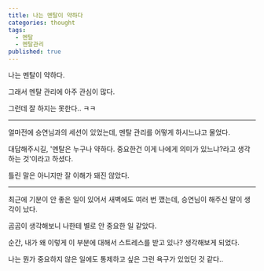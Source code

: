 ```yaml
---
title: 나는 멘탈이 약하다
categories: thought
tags:
  - 멘탈
  - 멘탈관리
published: true
---
```

나는 멘탈이 약하다.

그래서 멘탈 관리에 아주 관심이 많다.

그런데 잘 하지는 못한다.. ㅋㅋ

---

얼마전에 승연님과의 세션이 있었는데, 멘탈 관리를 어떻게 하시느냐고 물었다.

대답해주시길, '멘탈은 누구나 약하다. 중요한건 이게 나에게 의미가 있느냐?라고 생각하는 것'이라고 하셨다.

틀린 말은 아니지만 잘 이해가 돼진 않았다.

---

최근에 기분이 안 좋은 일이 있어서 새벽에도 여러 번 깼는데, 승연님이 해주신 말이 생각이 났다.


곰곰이 생각해보니 나한테 별로 안 중요한 일 같았다.

순간, 내가 왜 이렇게 이 부분에 대해서 스트레스를 받고 있나? 생각해보게 되었다.

나는 뭔가 중요하지 않은 일에도 통제하고 싶은 그런 욕구가 있었던 것 같다..




